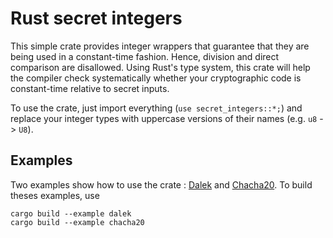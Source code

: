 # Rust secret integers

This simple crate provides integer wrappers that guarantee that they are being used in a constant-time fashion. Hence, division and direct comparison are disallowed. Using Rust's type system, this crate will help the compiler check systematically whether your cryptographic code is constant-time relative to secret inputs.

To use the crate, just import everything (`use secret_integers::*;`) and replace your integer types with uppercase versions of their names (e.g. `u8` -> `U8`).

## Examples

Two examples show how to use the crate : [Dalek](https://github.com/denismerigoux/rust-secret-integers/tree/master/examples/dalek.rs)
and [Chacha20](https://github.com/denismerigoux/rust-secret-integers/tree/master/examples/chacha20.rs).
To build theses examples, use

    cargo build --example dalek
    cargo build --example chacha20

